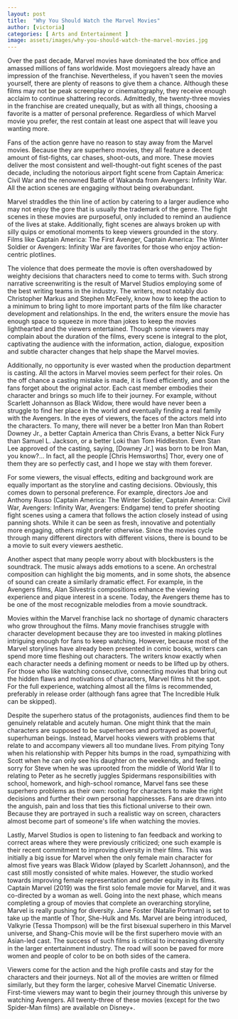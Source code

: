 ```yaml
---
layout: post
title:  "Why You Should Watch the Marvel Movies"
author: [victoria]
categories: [ Arts and Entertainment ]
image: assets/images/why-you-should-watch-the-marvel-movies.jpg
---
```


Over the past decade, Marvel movies have dominated the box office and amassed millions of fans worldwide. Most moviegoers already have an impression of the franchise. Nevertheless, if you haven't seen the movies yourself, there are plenty of reasons to give them a chance. Although these films may not be peak screenplay or cinematography, they receive enough acclaim to continue shattering records. Admittedly, the twenty-three movies in the franchise are created unequally, but as with all things, choosing a favorite is a matter of personal preference. Regardless of which Marvel movie you prefer, the rest contain at least one aspect that will leave you wanting more.

Fans of the action genre have no reason to stay away from the Marvel movies. Because they are superhero movies, they all feature a decent amount of fist-fights, car chases, shoot-outs, and more. These movies deliver the most consistent and well-thought-out fight scenes of the past decade, including the notorious airport fight scene from Captain America: Civil War and the renowned Battle of Wakanda from Avengers: Infinity War. All the action scenes are engaging without being overabundant. 

Marvel straddles the thin line of action by catering to a larger audience who may not enjoy the gore that is usually the trademark of the genre. The fight scenes in these movies are purposeful, only included to remind an audience of the lives at stake. Additionally, fight scenes are always broken up with silly quips or emotional moments to keep viewers grounded in the story. Films like Captain America: The First Avenger, Captain America: The Winter Soldier or Avengers: Infinity War are favorites for those who enjoy action-centric plotlines. 

The violence that does permeate the movie is often overshadowed by weighty decisions that characters need to come to terms with. Such strong narrative screenwriting is the result of Marvel Studios employing some of the best writing teams in the industry. The writers, most notably duo Christopher Markus and Stephen McFeely, know how to keep the action to a minimum to bring light to more important parts of the film like character development and relationships. In the end, the writers ensure the movie has enough space to squeeze in more than jokes to keep the movies lighthearted and the viewers entertained. Though some viewers may complain about the duration of the films, every scene is integral to the plot, captivating the audience with the information, action, dialogue, exposition and subtle character changes that help shape the Marvel movies.

Additionally, no opportunity is ever wasted when the production department is casting. All the actors in Marvel movies seem perfect for their roles. On the off chance a casting mistake is made, it is fixed efficiently, and soon the fans forget about the original actor. Each cast member embodies their character and brings so much life to their journey. For example, without Scarlett Johannson as Black Widow, there would have never been a struggle to find her place in the world and eventually finding a real family with the Avengers. In the eyes of viewers, the faces of the actors meld into the characters. To many, there will never be a better Iron Man than Robert Downey Jr., a better Captain America than Chris Evans, a better Nick Fury than Samuel L. Jackson, or a better Loki than Tom Hiddleston. Even Stan Lee approved of the casting, saying, [Downey Jr.] was born to be Iron Man, you know?... In fact, all the people  [Chris Hemsworths] Thor, every one of them  they are so perfectly cast, and I hope we stay with them forever.

For some viewers, the visual effects, editing and background work are equally important as the storyline and casting decisions. Obviously, this comes down to personal preference. For example, directors Joe and Anthony Russo (Captain America: The Winter Soldier, Captain America: Civil War, Avengers: Infinity War, Avengers: Endgame) tend to prefer shooting fight scenes using a camera that follows the action closely instead of using panning shots. While it can be seen as fresh, innovative and potentially more engaging, others might prefer otherwise. Since the movies cycle through many different directors with different visions, there is bound to be a movie to suit every viewers aesthetic.

Another aspect that many people worry about with blockbusters is the soundtrack. The music always adds emotions to a scene. An orchestral composition can highlight the big moments, and in some shots, the absence of sound can create a similarly dramatic effect. For example, in the Avengers films, Alan Silvestris compositions enhance the viewing experience and pique interest in a scene. Today, the Avengers theme has to be one of the most recognizable melodies from a movie soundtrack.

Movies within the Marvel franchise lack no shortage of dynamic characters who grow throughout the films. Many movie franchises struggle with character development because they are too invested in making plotlines intriguing enough for fans to keep watching. However, because most of the Marvel storylines have already been presented in comic books, writers can spend more time fleshing out characters. The writers know exactly when each character needs a defining moment or needs to be lifted up by others. For those who like watching consecutive, connecting movies that bring out the hidden flaws and motivations of characters, Marvel films hit the spot. For the full experience, watching almost all the films is recommended, preferably in release order (although fans agree that The Incredible Hulk can be skipped).

Despite the superhero status of the protagonists, audiences find them to be genuinely relatable and acutely human. One might think that the main characters are supposed to be superheroes and portrayed as powerful, superhuman beings. Instead, Marvel hooks viewers with problems that relate to and accompany viewers all too mundane lives. From pitying Tony when his relationship with Pepper hits bumps in the road, sympathizing with Scott when he can only see his daughter on the weekends, and feeling sorry for Steve when he was uprooted from the middle of World War II to relating to Peter as he secretly juggles Spidermans responsibilities with school, homework, and high-school romance, Marvel fans see these superhero problems as their own: rooting for characters to make the right decisions and further their own personal happinesses. Fans are drawn into the anguish, pain and loss that ties this fictional universe to their own. Because they are portrayed in such a realistic way on screen, characters almost become part of someone's life when watching the movies. 

Lastly, Marvel Studios is open to listening to fan feedback and working to correct areas where they were previously criticized; one such example is their recent commitment to improving diversity in their films. This was initially a big issue for Marvel when the only female main character for almost five years was Black Widow (played by Scarlett Johannson), and the cast still mostly consisted of white males. However, the studio worked towards improving female representation and gender equity in its films. Captain Marvel (2019) was the first solo female movie for Marvel, and it was co-directed by a woman as well. Going into the next phase, which means completing a group of movies that complete an overarching storyline, Marvel is really pushing for diversity. Jane Foster (Natalie Portman) is set to take up the mantle of Thor, She-Hulk and Ms. Marvel are being introduced, Valkyrie (Tessa Thompson) will be the first bisexual superhero in this Marvel universe, and Shang-Chis movie will be the first superhero movie with an Asian-led cast. The success of such films is critical to increasing diversity in the larger entertainment industry. The road will soon be paved for more women and people of color to be on both sides of the camera.

Viewers come for the action and the high profile casts and stay for the characters and their journeys. Not all of the movies are written or filmed similarly, but they form the larger, cohesive Marvel Cinematic Universe. First-time viewers may want to begin their journey through this universe by watching Avengers. All twenty-three of these movies (except for the two Spider-Man films) are available on Disney+. 



